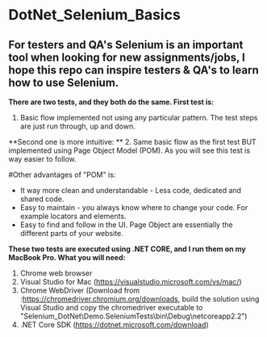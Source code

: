 # DotNet_Selenium_Basics

## For testers and QA's Selenium is an important tool when looking for new assignments/jobs, I hope this repo can inspire testers & QA's to learn how to use Selenium.

**There are two tests, and they both do the same. First test is:**
1. Basic flow implemented not using any particular pattern. The test steps are just run through, up and down. 

**Second one is more intuitive: **
2. Same basic flow as the first test BUT implemented using Page Object Model (POM). As you will see this test is way easier to follow.

#Other advantages of "POM" is: 
* It way more clean and understandable - Less code, dedicated and shared code.
* Easy to maintain - you always know where to change your code. For example locators and elements.
* Easy to find and follow in the UI. Page Object are essentially the different parts of your website.

**These two tests are executed using .NET CORE, and I run them on my MacBook Pro. What you will need:**
1. Chrome web browser
2. Visual Studio for Mac (https://visualstudio.microsoft.com/vs/mac/)
3. Chrome WebDriver (Download from :https://chromedriver.chromium.org/downloads, build the solution using Visual Studio and copy the chromedriver executable to "Selenium_DotNet\Demo.SeleniumTests\bin\Debug\netcoreapp2.2​")
4. .NET Core SDK (https://dotnet.microsoft.com/download)
